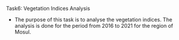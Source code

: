 Task6: Vegetation Indices Analysis

* The purpose of this task is to analyse the vegetation indices. The analysis is done for the period from 2016 to 2021 for the region of Mosul. 
